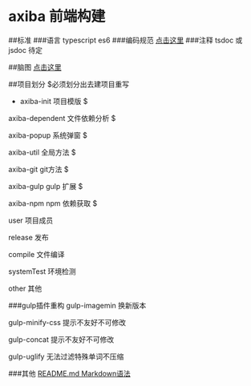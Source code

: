 # axiba 前端构建

##标准
###语言
typescript es6
###编码规范
[点击这里](https://github.com/fex-team/styleguide/blob/master/javascript.md)
###注释
tsdoc 或 jsdoc 待定


##脑图
[点击这里](http://naotu.baidu.com/file/2e1b4d50163abd4f1b55488afa4b1a66?token=5b84664b8eaaab05&qq-pf-to=pcqq.group)


##项目划分 $必须划分出去建项目重写

* axiba-init 项目模版 $

axiba-dependent  文件依赖分析 $

axiba-popup      系统弹窗 $

axiba-util       全局方法 $

axiba-git        git方法 $

axiba-gulp       gulp 扩展 $

axiba-npm        npm 依赖获取 $


user    项目成员

release 发布

compile 文件编译

systemTest 环境检测 

other  其他
 

###gulp插件重构
gulp-imagemin 换新版本

gulp-minify-css 提示不友好不可修改

gulp-concat 提示不友好不可修改  

gulp-uglify 无法过滤特殊单词不压缩



###其他
[README.md Markdown语法](https://wizardforcel.gitbooks.io/markdown-simple-world/content/2.html)

